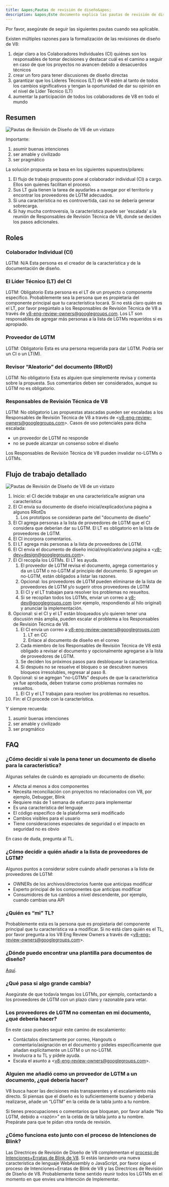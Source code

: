 ```yaml
---
title: &apos;Pautas de revisión de diseño&apos;
description: &apos;Este documento explica las pautas de revisión de diseño del proyecto V8.&apos;
---
```

Por favor, asegúrate de seguir las siguientes pautas cuando sea aplicable.

Existen múltiples razones para la formalización de las revisiones de diseño de V8:

1. dejar claro a los Colaboradores Individuales (CI) quiénes son los responsables de tomar decisiones y destacar cuál es el camino a seguir en caso de que los proyectos no avancen debido a desacuerdos técnicos
1. crear un foro para tener discusiones de diseño directas
1. garantizar que los Líderes Técnicos (LT) de V8 estén al tanto de todos los cambios significativos y tengan la oportunidad de dar su opinión en el nivel de Líder Técnico (LT)
1. aumentar la participación de todos los colaboradores de V8 en todo el mundo

## Resumen

![Pautas de Revisión de Diseño de V8 de un vistazo](/_img/docs/design-review-guidelines/design-review-guidelines.svg)

Importante:

1. asumir buenas intenciones
1. ser amable y civilizado
1. ser pragmático

La solución propuesta se basa en los siguientes supuestos/pilares:

1. El flujo de trabajo propuesto pone al colaborador individual (CI) a cargo. Ellos son quienes facilitan el proceso.
1. Sus LT guía tienen la tarea de ayudarles a navegar por el territorio y encontrar los proveedores de LGTM adecuados.
1. Si una característica no es controvertida, casi no se debería generar sobrecarga.
1. Si hay mucha controversia, la característica puede ser &apos;escalada&apos; a la reunión de Responsables de Revisión Técnica de V8, donde se deciden los pasos adicionales.

## Roles

### Colaborador Individual (CI)

LGTM: N/A
Esta persona es el creador de la característica y de la documentación de diseño.

### El Líder Técnico (LT) del CI

LGTM: Obligatorio
Esta persona es el LT de un proyecto o componente específico. Probablemente sea la persona que es propietaria del componente principal que tu característica tocará. Si no está claro quién es el LT, por favor pregúntalo a los Responsables de Revisión Técnica de V8 a través de v8-eng-review-owners@googlegroups.com. Los LT son responsables de agregar más personas a la lista de LGTMs requeridos si es apropiado.

### Proveedor de LGTM

LGTM: Obligatorio
Esta es una persona requerida para dar LGTM. Podría ser un CI o un LT(M).

### Revisor “Aleatorio” del documento (RRotD)

LGTM: No obligatorio
Esta es alguien que simplemente revisa y comenta sobre la propuesta. Sus comentarios deben ser considerados, aunque su LGTM no es obligatorio.

### Responsables de Revisión Técnica de V8

LGTM: No obligatorio
Las propuestas atascadas pueden ser escaladas a los Responsables de Revisión Técnica de V8 a través de  &lt;v8-eng-review-owners@googlegroups.com>. Casos de uso potenciales para dicha escalada:

- un proveedor de LGTM no responde
- no se puede alcanzar un consenso sobre el diseño

Los Responsables de Revisión Técnica de V8 pueden invalidar no-LGTMs o LGTMs.

## Flujo de trabajo detallado

![Pautas de Revisión de Diseño de V8 de un vistazo](/_img/docs/design-review-guidelines/design-review-guidelines.svg)

1. Inicio: el CI decide trabajar en una característica/le asignan una característica
1. El CI envía su documento de diseño inicial/explicador/una página a algunos RRotDs
    1. Los prototipos se consideran parte del "documento de diseño"
1. El CI agrega personas a la lista de proveedores de LGTM que el CI considera que deberían dar su LGTM. El LT es obligatorio en la lista de proveedores de LGTM.
1. El CI incorpora comentarios.
1. El LT agrega más personas a la lista de proveedores de LGTM.
1. El CI envía el documento de diseño inicial/explicador/una página a  &lt;v8-dev+design@googlegroups.com>.
1. El CI recopila los LGTMs. El LT les ayuda.
    1. El proveedor de LGTM revisa el documento, agrega comentarios y da un LGTM o no-LGTM al principio del documento. Si agregan un no-LGTM, están obligados a listar las razones.
    1. Opcional: los proveedores de LGTM pueden eliminarse de la lista de proveedores de LGTM y/o sugerir otros proveedores de LGTM
    1. El CI y el LT trabajan para resolver los problemas no resueltos.
    1. Si se recopilan todos los LGTMs, enviar un correo a v8-dev@googlegroups.com (por ejemplo, respondiendo al hilo original) y anunciar la implementación.
1. Opcional: si el CI y el LT están bloqueados y/o quieren tener una discusión más amplia, pueden escalar el problema a los Responsables de Revisión Técnica de V8.
    1. El CI envía un correo a v8-eng-review-owners@googlegroups.com
        1. LT en CC
        1. Enlace al documento de diseño en el correo
    1. Cada miembro de los Responsables de Revisión Técnica de V8 está obligado a revisar el documento y opcionalmente agregarse a la lista de proveedores de LGTM.
    1. Se deciden los próximos pasos para desbloquear la característica.
    1. Si después no se resuelve el bloqueo o se descubren nuevos bloqueos irresolubles, regresar al paso 8.
1. Opcional: si se agregan "no-LGTMs" después de que la característica ya fue aprobada, deben tratarse como problemas normales no resueltos.
    1. El CI y el LT trabajan para resolver los problemas no resueltos.
1. Fin: el CI procede con la característica.

Y siempre recuerda:

1. asumir buenas intenciones
1. ser amable y civilizado
1. ser pragmático

## FAQ

### ¿Cómo decidir si vale la pena tener un documento de diseño para la característica?

Algunas señales de cuándo es apropiado un documento de diseño:

- Afecta al menos a dos componentes
- Necesita reconciliación con proyectos no relacionados con V8, por ejemplo, Debugger, Blink
- Requiere más de 1 semana de esfuerzo para implementar
- Es una característica del lenguaje
- El código específico de la plataforma será modificado
- Cambios visibles para el usuario
- Tiene consideraciones especiales de seguridad o el impacto en seguridad no es obvio

En caso de duda, pregunta al TL.

### ¿Cómo decidir a quién añadir a la lista de proveedores de LGTM?

Algunos puntos a considerar sobre cuándo añadir personas a la lista de proveedores de LGTM:

- OWNERs de los archivos/directorios fuente que anticipas modificar
- Experto principal de los componentes que anticipas modificar
- Consumidores de tus cambios a nivel descendente, por ejemplo, cuando cambias una API

### ¿Quién es “mi” TL?

Probablemente esta es la persona que es propietaria del componente principal que tu característica va a modificar. Si no está claro quién es el TL, por favor pregunta a los V8 Eng Review Owners a través de &lt;v8-eng-review-owners@googlegroups.com>.

### ¿Dónde puedo encontrar una plantilla para documentos de diseño?

[Aquí](https://docs.google.com/document/d/1CWNKvxOYXGMHepW31hPwaFz9mOqffaXnuGqhMqcyFYo/template/preview).

### ¿Qué pasa si algo grande cambia?

Asegúrate de que todavía tengas los LGTMs, por ejemplo, contactando a los proveedores de LGTM con un plazo claro y razonable para vetar.

### Los proveedores de LGTM no comentan en mi documento, ¿qué debería hacer?

En este caso puedes seguir este camino de escalamiento:

- Contáctalos directamente por correo, Hangouts o comentario/asignación en el documento y pídeles específicamente que añadan explícitamente un LGTM o un no-LGTM.
- Involucra a tu TL y pídele ayuda.
- Escala el asunto a &lt;v8-eng-review-owners@googlegroups.com>.

### Alguien me añadió como un proveedor de LGTM a un documento, ¿qué debería hacer?

V8 busca hacer las decisiones más transparentes y el escalamiento más directo. Si piensas que el diseño es lo suficientemente bueno y debería realizarse, añade un “LGTM” en la celda de la tabla junto a tu nombre.

Si tienes preocupaciones o comentarios que bloquean, por favor añade “No LGTM, debido a \<razón>” en la celda de la tabla junto a tu nombre. Prepárate para que te pidan otra ronda de revisión.

### ¿Cómo funciona esto junto con el proceso de Intenciones de Blink?

Las Directrices de Revisión de Diseño de V8 complementan el [proceso de Intenciones+Erratas de Blink de V8](/docs/feature-launch-process). Si estás lanzando una nueva característica de lenguaje WebAssembly o JavaScript, por favor sigue el proceso de Intenciones+Erratas de Blink de V8 y las Directrices de Revisión de Diseño de V8. Probablemente tiene sentido reunir todos los LGTMs en el momento en que envíes una Intención de Implementar.
